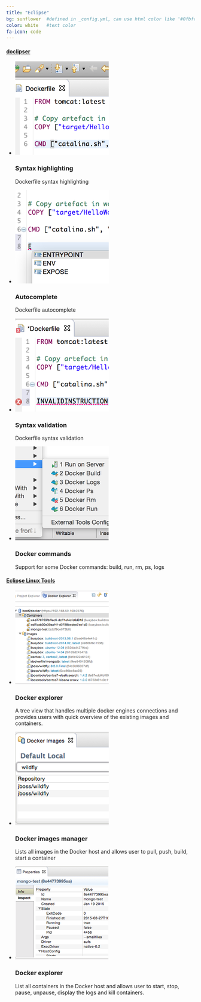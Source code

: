 ```yaml
---
title: "Eclipse"
bg: sunflower  #defined in _config.yml, can use html color like '#0fbfcf'
color: white   #text color
fa-icon: code
---
```


#### [doclipser](https://github.com/domeide/doclipser)

<ul class="screenshot-images">
  <li>
      <img src="../img/misc/do-syntaxh.png">
      <h3>Syntax highlighting</h3>
      <p>Dockerfile syntax highlighting</p>
  </li>
  <li>
      <img src="../img/misc/do-autocomplete.png">
      <h3>Autocomplete</h3>
      <p>Dockerfile autocomplete</p>
  </li>
  <li>
      <img src="../img/misc/do-validation.png">
      <h3>Syntax validation</h3>
      <p>Dockerfile syntax validation</p>
  </li>
  <li>
      <img src="../img/misc/do-commands.png">
      <h3>Docker commands</h3>
      <p>Support for some Docker commands: build, run, rm, ps, logs</p>
  </li>
</ul>

#### [Eclipse Linux Tools](http://tools.jboss.org/blog/2015-03-30-Eclipse_Docker_Tooling.html)

<ul class="screenshot-images">
  <li>
      <img src="../img/misc/elt-explorer.png">
      <h3>Docker explorer</h3>
      <p>A tree view that handles multiple docker engines connections and provides users with quick overview of the existing images and containers.</p>
  </li>
  <li>
      <img src="../img/misc/elt-images.png">
      <h3>Docker images manager</h3>
      <p>Lists all images in the Docker host and allows user to pull, push, build, start a container</p>
  </li>
  <li>
      <img src="../img/misc/elt-containers.png">
      <h3>Docker explorer</h3>
      <p>List all containers in the Docker host and allows user to start, stop, pause, unpause, display the logs and kill containers.</p>
  </li>
</ul>

